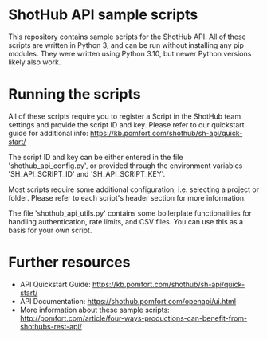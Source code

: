 # ShotHub API sample scripts

This repository contains sample scripts for the ShotHub API. All of these scripts are written in Python 3, and can
be run without installing any pip modules. They were written using Python 3.10, but newer Python versions likely also
work.

# Running the scripts

All of these scripts require you to register a Script in the ShotHub team settings and provide the script ID and key.
Please refer to our quickstart guide for additional info: https://kb.pomfort.com/shothub/sh-api/quick-start/

The script ID and key can be either entered in the file 'shothub_api_config.py', or provided through the environment
variables 'SH_API_SCRIPT_ID' and 'SH_API_SCRIPT_KEY'.

Most scripts require some additional configuration, i.e. selecting a project or folder. Please refer to each script's
header section for more information.

The file 'shothub_api_utils.py' contains some boilerplate functionalities for handling authentication, rate limits,
and CSV files. You can use this as a basis for your own script.

# Further resources
* API Quickstart Guide: https://kb.pomfort.com/shothub/sh-api/quick-start/
* API Documentation: https://shothub.pomfort.com/openapi/ui.html
* More information about these sample scripts: http://pomfort.com/article/four-ways-productions-can-benefit-from-shothubs-rest-api/
